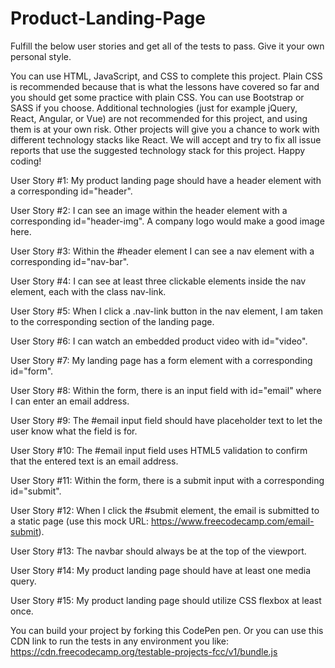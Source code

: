 # Product-Landing-Page

Fulfill the below user stories and get all of the tests to pass. Give it your own personal style.

You can use HTML, JavaScript, and CSS to complete this project. Plain CSS is recommended because that is what the lessons have covered so far and you should get some practice with plain CSS. You can use Bootstrap or SASS if you choose. Additional technologies (just for example jQuery, React, Angular, or Vue) are not recommended for this project, and using them is at your own risk. Other projects will give you a chance to work with different technology stacks like React. We will accept and try to fix all issue reports that use the suggested technology stack for this project. Happy coding!<!--done-->

User Story #1: My product landing page should have a header element with a corresponding id="header".<!--done-->

User Story #2: I can see an image within the header element with a corresponding id="header-img". A company logo would make a good image here.<!--done-->

User Story #3: Within the #header element I can see a nav element with a corresponding id="nav-bar".<!--done-->

User Story #4: I can see at least three clickable elements inside the nav element, each with the class nav-link.<!--done-->

User Story #5: When I click a .nav-link button in the nav element, I am taken to the corresponding section of the landing page.<!--done-->

User Story #6: I can watch an embedded product video with id="video".<!--done-->

User Story #7: My landing page has a form element with a corresponding id="form".<!--done-->

User Story #8: Within the form, there is an input field with id="email" where I can enter an email address.<!--done-->

User Story #9: The #email input field should have placeholder text to let the user know what the field is for.<!--done-->

User Story #10: The #email input field uses HTML5 validation to confirm that the entered text is an email address.<!--done-->

User Story #11: Within the form, there is a submit input with a corresponding id="submit".<!--done-->

User Story #12: When I click the #submit element, the email is submitted to a static page (use this mock URL: https://www.freecodecamp.com/email-submit).<!--done-->

User Story #13: The navbar should always be at the top of the viewport.<!--done-->

User Story #14: My product landing page should have at least one media query.

User Story #15: My product landing page should utilize CSS flexbox at least once. <!--done-->

You can build your project by forking this CodePen pen. Or you can use this CDN link to run the tests in any environment you like: https://cdn.freecodecamp.org/testable-projects-fcc/v1/bundle.js